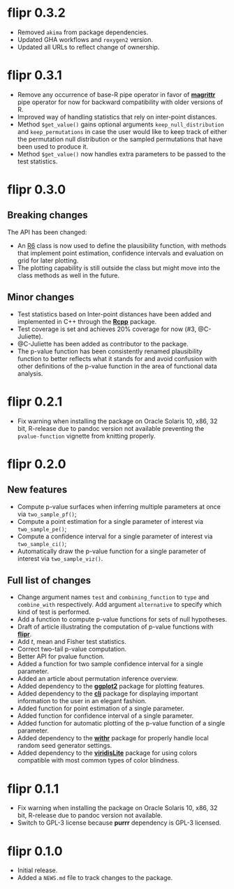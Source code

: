 # flipr 0.3.2

- Removed `akima` from package dependencies.
- Updated GHA workflows and `roxygen2` version.
- Updated all URLs to reflect change of ownership.

# flipr 0.3.1

- Remove any occurrence of base-R pipe operator in favor of [**magrittr**](https://magrittr.tidyverse.org) pipe operator for now for backward compatibility with older versions of R.
- Improved way of handling statistics that rely on inter-point distances.
- Method `$get_value()` gains optional arguments `keep_null_distribution` and `keep_permutations` in case the user would like to keep track of either the permutation null distribution or the sampled permutations that have been used to produce it.
- Method `$get_value()` now handles extra parameters to be passed to the test statistics.

# flipr 0.3.0

## Breaking changes

The API has been changed:

* An [R6](https://r6.r-lib.org) class is now used to define the plausibility function, with methods that implement point estimation, confidence intervals and evaluation on grid for later plotting.
* The plotting capability is still outside the class but might move into the class methods as well in the future.

## Minor changes

* Test statistics based on Inter-point distances have been added and implemented in C++ through the [**Rcpp**](http://dirk.eddelbuettel.com/code/rcpp.html) package.
* Test coverage is set and achieves 20% coverage for now (#3, @C-Juliette).
* @C-Juliette has been added as contributor to the package.
* The p-value function has been consistently renamed plausibility function to better reflects what it stands for and avoid confusion with other definitions of the p-value function in the area of functional data analysis.

# flipr 0.2.1

* Fix warning when installing the package on Oracle Solaris 10, x86, 32 bit,
R-release due to pandoc version not available preventing the `pvalue-function` vignette from knitting properly.

# flipr 0.2.0

## New features

* Compute p-value surfaces when inferring multiple parameters at once via
`two_sample_pf()`;
* Compute a point estimation for a single parameter of interest via
`two_sample_pe()`;
* Compute a confidence interval for a single parameter of interest via
`two_sample_ci()`;
* Automatically draw the p-value function for a single parameter of interest via
`two_sample_viz()`.

## Full list of changes

* Change argument names `test` and `combining_function` to `type` and
`combine_with` respectively. Add argument `alternative` to specify which kind of
test is performed.
* Add a function to compute p-value functions for sets of null hypotheses.
* Draft of article illustrating the computation of p-value functions with
[**flipr**](https://astamm.github.io/flipr/).
* Add $t$, mean and Fisher test statistics.
* Correct two-tail p-value computation.
* Better API for pvalue function.
* Added a function for two sample confidence interval for a single parameter.
* Added an article about permutation inference overview.
* Added dependency to the [**ggplot2**](https://ggplot2.tidyverse.org) package
for plotting features.
* Added dependency to the [**cli**](https://cli.r-lib.org) package for
displaying important information to the user in an elegant fashion.
* Added function for point estimation of a single parameter.
* Added function for confidence interval of a single parameter.
* Added function for automatic plotting of the p-value function of a single
parameter.
* Added dependency to the [**withr**](https://withr.r-lib.org) package for
properly handle local random seed generator settings.
* Added dependency to the
[**viridisLite**](https://github.com/sjmgarnier/viridisLite) package for using
colors compatible with most common types of color blindness.

# flipr 0.1.1

* Fix warning when installing the package on Oracle Solaris 10, x86, 32 bit,
R-release due to pandoc version not available.
* Switch to GPL-3 license because **purrr** dependency is GPL-3 licensed.

# flipr 0.1.0

* Initial release.
* Added a `NEWS.md` file to track changes to the package.
